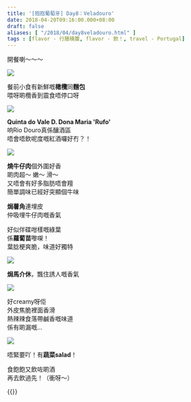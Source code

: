 ```yaml
---
title: '[抱抱葡萄牙] Day8：Veladouro'
date: 2018-04-20T09:16:00.000+08:00
draft: false
aliases: [ "/2018/04/day8veladouro.html" ]
tags : [flavor - 行膳積腹, flavor - 飲！, travel - Portugal]
---
```


開餐喇～～～  

![](/images/portugal8c1.jpg)

餐前小食有新鮮嘅**橄欖**同**麵包**  
喂呀啲欖香到震食唔停口呀  

![](/images/portugal8c2.jpg)

**Quinta do Vale D. Dona Maria 'Rufo'**  
响Rio Douro真係釀酒區  
唔會唔飲呢度嘅紅酒囉好冇？！  

![](/images/portugal8c.jpg)

**燒牛仔肉**個外圍好香  
啲肉超～ 嫩～ 滑～  
又唔會有好多脂肪唔會羶  
簡單調味已經好突顯個牛味  
  
**焗薯角**連埋皮  
仲吸埋牛仔肉嘅香氣  
  
好似伴碟咁樣嘅綠葉  
係**蘿蔔苗**嚟㗎！  
葉腍梗爽脆，味道好獨特  

![](/images/portugal8c3.jpg)

**焗馬介休**，飄住誘人嘅香氣  

![](/images/portugal8c4.jpg)

好creamy呀佢  
外皮焦脆裡面香滑  
熱辣辣食落帶鹹香嘅味道  
係有啲漏嘅...  

![](/images/portugal8c5.jpg)

唔緊要吖！有**蔬菜salad**！  
  
食飽飽又飲咗啲酒  
再去飲過先！（衝呀～）  


{{<portugal>}}  
